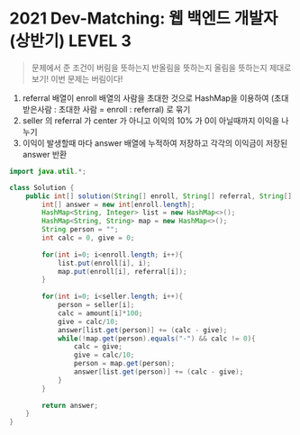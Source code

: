 # 2021 Dev-Matching: 웹 백엔드 개발자(상반기) LEVEL 3
> 문제에서 준 조건이 버림을 뜻하는지 반올림을 뜻하는지 올림을 뜻하는지 제대로 보기! 이번 문제는 버림이다!
1. referral 배열이 enroll 배열의 사람을 초대한 것으로 HashMap을 이용하여 (초대받은사람 : 초대한 사람 = enroll : referral) 로 묶기
2. seller 의 referral 가 center 가 아니고 이익의 10% 가 0이 아닐때까지 이익을 나누기
3. 이익이 발생할때 마다 answer 배열에 누적하여 저장하고 각각의 이익금이 저장된 answer 반환

```java
import java.util.*;

class Solution {
    public int[] solution(String[] enroll, String[] referral, String[] seller, int[] amount) {
        int[] answer = new int[enroll.length];
        HashMap<String, Integer> list = new HashMap<>();
        HashMap<String, String> map = new HashMap<>();
        String person = "";
        int calc = 0, give = 0;
        
        for(int i=0; i<enroll.length; i++){
            list.put(enroll[i], i);
            map.put(enroll[i], referral[i]);
        }
        
        for(int i=0; i<seller.length; i++){
            person = seller[i];
            calc = amount[i]*100;
            give = calc/10;
            answer[list.get(person)] += (calc - give);
            while(!map.get(person).equals("-") && calc != 0){
                calc = give;
                give = calc/10;
                person = map.get(person);
                answer[list.get(person)] += (calc - give);
            }
        }
        
        return answer;
    }
}
```
